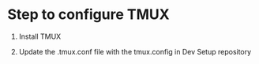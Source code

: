 # Step to configure TMUX

1. Install TMUX

2. Update the .tmux.conf file with the tmux.config in Dev Setup repository
